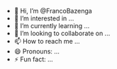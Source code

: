- 👋 Hi, I’m @FrancoBazenga
- 👀 I’m interested in ...
- 🌱 I’m currently learning ...
- 💞️ I’m looking to collaborate on ...
- 📫 How to reach me ...
- 😄 Pronouns: ...
- ⚡ Fun fact: ...

<!---
FrancoBazenga/FrancoBazenga is a ✨ special ✨ repository because its `README.md` (this file) appears on your GitHub profile.
You can click the Preview link to take a look at your changes.
--->
